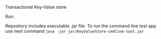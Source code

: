 Transactional Key-Value store

Run:

Repository includes executable .jar file.
To run the command line test app use next command 
`
java -jar jar/KeyValueStore-cmdline-tool.jar
`